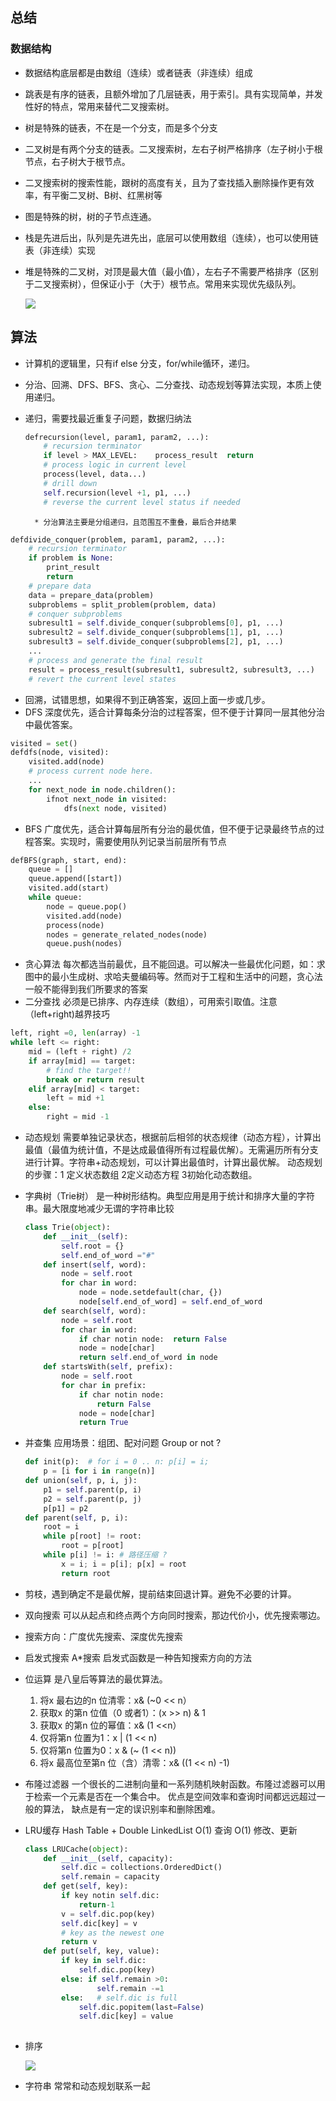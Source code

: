 

## 总结

### 数据结构

* 数据结构底层都是由数组（连续）或者链表（非连续）组成

* 跳表是有序的链表，且额外增加了几层链表，用于索引。具有实现简单，并发性好的特点，常用来替代二叉搜索树。

* 树是特殊的链表，不在是一个分支，而是多个分支

* 二叉树是有两个分支的链表。二叉搜索树，左右子树严格排序（左子树小于根节点，右子树大于根节点。

* 二叉搜索树的搜索性能，跟树的高度有关，且为了查找插入删除操作更有效率，有平衡二叉树、B树、红黑树等

* 图是特殊的树，树的子节点连通。

* 栈是先进后出，队列是先进先出，底层可以使用数组（连续），也可以使用链表（非连续）实现

* 堆是特殊的二叉树，对顶是最大值（最小值），左右子不需要严格排序（区别于二叉搜索树），但保证小于（大于）根节点。常用来实现优先级队列。

  

  ![](https://github.com/YorkWade/-algorithm015/tree/master/Week_010/image/data_structure.bmp)

  

## 算法



* 计算机的逻辑里，只有if else 分支，for/while循环，递归。

* 分治、回溯、DFS、BFS、贪心、二分查找、动态规划等算法实现，本质上使用递归。

* 递归，需要找最近重复子问题，数据归纳法

  ``` python
  defrecursion(level, param1, param2, ...):  
      # recursion terminator 
      if level > MAX_LEVEL:    process_result  return
      # process logic in current level 
      process(level, data...)  
      # drill down 
      self.recursion(level +1, p1, ...)  
      # reverse the current level status if needed
  ```

		* 分治算法主要是分组递归，且范围互不重叠，最后合并结果

``` python
defdivide_conquer(problem, param1, param2, ...):  
    # recursion terminator 
    if problem is None:    
        print_result  
        return
    # prepare data  
    data = prepare_data(problem)   
    subproblems = split_problem(problem, data)  
    # conquer subproblems  
    subresult1 = self.divide_conquer(subproblems[0], p1, ...)   
    subresult2 = self.divide_conquer(subproblems[1], p1, ...)   
    subresult3 = self.divide_conquer(subproblems[2], p1, ...)  
    ...
    # process and generate the final result  
    result = process_result(subresult1, subresult2, subresult3, ...) 
    # revert the current level states
```

* 回溯，试错思想，如果得不到正确答案，返回上面一步或几步。
* DFS 深度优先，适合计算每条分治的过程答案，但不便于计算同一层其他分治中最优答案。

```python
visited = set() 
defdfs(node, visited):   
    visited.add(node)  
    # process current node here. 
    ...
    for next_node in node.children():  
        ifnot next_node in visited:     
            dfs(next node, visited) 
```



* BFS 广度优先，适合计算每层所有分治的最优值，但不便于记录最终节点的过程答案。实现时，需要使用队列记录当前层所有节点

```python
defBFS(graph, start, end):  
    queue = []   
    queue.append([start])   
    visited.add(start) 
    while queue:    
        node = queue.pop()    
        visited.add(node)   
        process(node)    
        nodes = generate_related_nodes(node)    
        queue.push(nodes) 
```

* 贪心算法 每次都选当前最优，且不能回退。可以解决一些最优化问题，如：求图中的最小生成树、求哈夫曼编码等。然而对于工程和生活中的问题，贪心法一般不能得到我们所要求的答案
* 二分查找  必须是已排序、内存连续（数组），可用索引取值。注意（left+right)越界技巧

```python
left, right =0, len(array) -1
while left <= right:   
    mid = (left + right) /2
    if array[mid] == target:
        # find the target!!  
        break or return result     
    elif array[mid] < target:      
        left = mid +1
    else:      
        right = mid -1
```

* 动态规划 需要单独记录状态，根据前后相邻的状态规律（动态方程），计算出最值（最值为统计值，不是达成最值得所有过程最优解）。无需遍历所有分支进行计算。字符串+动态规划，可以计算出最值时，计算出最优解。  动态规划的步骤：1 定义状态数组 2定义动态方程 3初始化动态数组。

* 字典树（Trie树） 是一种树形结构。典型应用是用于统计和排序大量的字符串。最大限度地减少无谓的字符串比较

  ```python
  class Trie(object): 
      def __init__(self):    
          self.root = {}    
          self.end_of_word ="#"
      def insert(self, word):    
          node = self.root  
          for char in word:     
              node = node.setdefault(char, {})    
              node[self.end_of_word] = self.end_of_word  
      def search(self, word):    
          node = self.root  
          for char in word:  
              if char notin node:  return False     
              node = node[char]  
              return self.end_of_word in node  
      def startsWith(self, prefix):    
          node = self.root  
          for char in prefix:  
              if char notin node:  
                  return False     
              node = node[char]  
              return True
  ```

  

* 并查集 应用场景：组团、配对问题 Group or not ?

  ```python
  def init(p):  # for i = 0 .. n: p[i] = i;
      p = [i for i in range(n)]  
  def union(self, p, i, j):   
      p1 = self.parent(p, i)   
      p2 = self.parent(p, j)   
      p[p1] = p2  
  def parent(self, p, i):   
      root = i  
      while p[root] != root:    
          root = p[root]  
      while p[i] != i: # 路径压缩 ?   
          x = i; i = p[i]; p[x] = root  
          return root
  ```

  

* 剪枝，遇到确定不是最优解，提前结束回退计算。避免不必要的计算。
* 双向搜索 可以从起点和终点两个方向同时搜索，那边代价小，优先搜索哪边。
* 搜索方向：广度优先搜索、深度优先搜索
* 启发式搜索 A*搜索 启发式函数是一种告知搜索方向的方法

* 位运算 是八皇后等算法的最优算法。
  1. 将x 最右边的n 位清零：x& (~0 << n）
  2. 获取x 的第n 位值（0 或者1）：(x >> n) & 1
  3. 获取x 的第n 位的幂值：x& (1 <<n）
  4. 仅将第n 位置为1：x | (1 << n)
  5. 仅将第n 位置为0：x & (~ (1 << n))
  6. 将x 最高位至第n 位（含）清零：x& ((1 << n) -1)

* 布隆过滤器 一个很长的二进制向量和一系列随机映射函数。布隆过滤器可以用于检索一个元素是否在一个集合中。 优点是空间效率和查询时间都远远超过一般的算法， 缺点是有一定的误识别率和删除困难。

* LRU缓存 Hash Table + Double LinkedList  O(1) 查询 O(1) 修改、更新

  ```python
  class LRUCache(object): 
      def __init__(self, capacity): 
          self.dic = collections.OrderedDict() 
          self.remain = capacity
      def get(self, key): 
          if key notin self.dic: 
              return-1
          v = self.dic.pop(key) 
          self.dic[key] = v   
          # key as the newest one 
          return v 
      def put(self, key, value): 
          if key in self.dic: 
              self.dic.pop(key) 
          else: if self.remain >0: 
                  self.remain -=1
          else:   # self.dic is full
              self.dic.popitem(last=False) 
              self.dic[key] = value
          
  ```

* 排序

  ![](https://github.com/YorkWade/-algorithm015/tree/master/Week_010/image/sort.bmp)

* 字符串 常常和动态规划联系一起